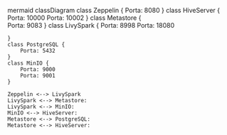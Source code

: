mermaid
classDiagram
    class Zeppelin {
        Porta: 8080
    }
    class HiveServer {
        Porta: 10000
        Porta: 10002
    }
    class Metastore {   
        Porta: 9083
    }
    class LivySpark {
        Porta: 8998
        Porta: 18080
        
    }
    class PostgreSQL {
        Porta: 5432
    }
    class MinIO {
        Porta: 9000
        Porta: 9001
    }

    Zeppelin <--> LivySpark
    LivySpark <--> Metastore: 
    LivySpark <--> MinIO: 
    MinIO <--> HiveServer: 
    Metastore <--> PostgreSQL: 
    Metastore <--> HiveServer: 
